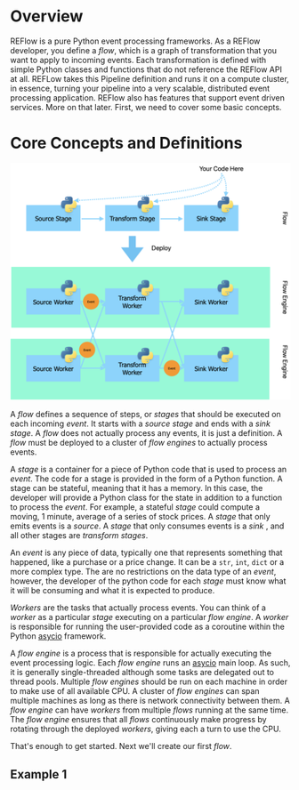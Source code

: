 # Overview

REFlow is a pure Python event processing frameworks.  As a REFlow developer, you define a _flow_, which is a graph 
of transformation that you want to apply to incoming events. Each transformation is defined with simple Python classes 
and functions that do not reference the REFlow API at all.  REFLow takes this Pipeline definition and runs it on a 
compute cluster, in essence, turning your pipeline into a very scalable, distributed event processing application. 
REFlow also has features that support event driven services.   More on that later.  First, we need to cover some basic concepts.

# Core Concepts and Definitions



![overview](resources/overview.png)

A _flow_ defines a sequence of steps, or _stages_ that should be executed on each incoming _event_.  It starts with a _source stage_ and ends with a _sink stage_.  A _flow_ does not actually process any events, it is just a definition.  A _flow_ must be deployed to a cluster of _flow engines_ to actually process events.

A _stage_ is a container for a piece of Python code that is used to process an _event_. The code for a stage is provided in the form of a Python function.  A stage can be stateful, meaning that it has a memory.  In this case, the developer will provide a Python class for the state in addition to a function to process the _event_. For example, a stateful _stage_ could compute a moving, 1 minute, average of a series of stock prices.  A _stage_ that only emits events is a _source_.  A _stage_ that only consumes events is a _sink_ , and all other stages are _transform stages_.  

An _event_ is any piece of data, typically one that represents something that happened, like a purchase or a price change.  It can be a `str`, `int`, `dict` or a more complex type.  The are no restrictions on the data type of an _event_, however, the developer of the python code for each _stage_ must know what it will be consuming and what it is expected to produce.  

_Workers_ are the tasks that actually process events.  You can think of a _worker_ as a particular _stage_ executing on a particular _flow engine_.  A _worker_  is responsible for running the user-provided code as a coroutine within the Python [asycio](https://docs.python.org/3/library/asyncio.html) framework.  

A _flow engine_ is a process that is responsible for actually executing the event processing logic.  Each _flow engine_ runs an [asycio](https://docs.python.org/3/library/asyncio.html) main loop.  As such, it is generally single-threaded although some tasks are delegated out to thread pools.  Multiple _flow engines_ should be run on each machine in order to make use of all available CPU.   A cluster of _flow engines_ can span multiple machines as long as there is network connectivity between them.  A _flow engine_ can have _workers_ from multiple _flows_ running at the same time.  The _flow engine_ ensures that all _flows_ continuously make progress by rotating through the deployed _workers_, giving each a turn to use the CPU.

That's enough to get started.  Next we'll create our first _flow_.

## Example 1

